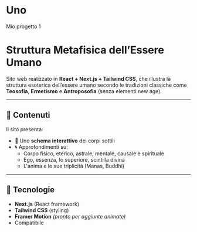 # Uno
Mio progetto 1

# Struttura Metafisica dell’Essere Umano

Sito web realizzato in **React + Next.js + Tailwind CSS**, che illustra la struttura esoterica dell’essere umano secondo le tradizioni classiche come **Teosofia**, **Ermetismo** e **Antroposofia** (senza elementi new age).

---

## 🧠 Contenuti

Il sito presenta:
- 📌 Uno **schema interattivo** dei corpi sottili
- 🌀 Approfondimenti su:
  - Corpo fisico, eterico, astrale, mentale, causale e spirituale
  - Ego, essenza, Io superiore, scintilla divina
  - L'anima e le sue triplicità (Manas, Buddhi)

---

## 🚀 Tecnologie

- **Next.js** (React framework)
- **Tailwind CSS** (styling)
- **Framer Motion** *(pronto per aggiunte animate)*
- Compatibile
